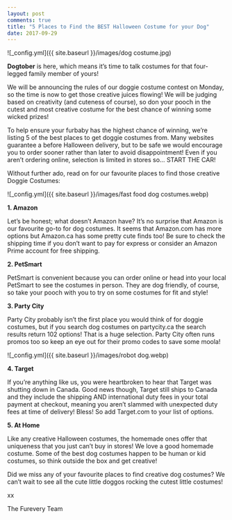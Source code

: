 ```yaml
---
layout: post
comments: true
title: "5 Places to Find the BEST Halloween Costume for your Dog"
date: 2017-09-29
---
```


![_config.yml]({{ site.baseurl }}/images/dog costume.jpg)

**Dogtober** is here, which means it’s time to talk costumes for that four-legged family member of yours! 

We will be announcing the rules of our doggie costume contest on Monday, so the time is now to get those creative juices flowing! We will be judging based on creativity (and cuteness of course), so don your pooch in the cutest and most creative costume for the best chance of winning some wicked prizes! 

To help ensure your furbaby has the highest chance of winning, we’re listing 5 of the best places to get doggie costumes from. Many websites guarantee a before Halloween delivery, but to be safe we would encourage you to order sooner rather than later to avoid disappointment! Even if you aren’t ordering online, selection is limited in stores so… START THE CAR! 

Without further ado, read on for our favourite places to find those creative Doggie Costumes: 

![_config.yml]({{ site.baseurl }}/images/fast food dog costumes.webp)

**1.	Amazon**

  Let’s be honest; what doesn’t Amazon have? It’s no surprise that Amazon is our favourite go-to for dog costumes. It seems that Amazon.com has more options but Amazon.ca has some pretty cute finds too! Be sure to check the shipping time if you don’t want to pay for express or consider an Amazon Prime account for free shipping. 

**2.	PetSmart**

  PetSmart is convenient because you can order online or head into your local PetSmart to see the costumes in person. They are dog friendly, of course, so take your pooch with you to try on some costumes for fit and style! 

**3.	Party City**

  Party City probably isn’t the first place you would think of for doggie costumes, but if you search dog costumes on partycity.ca the search results return 102 options! That is a huge selection. Party City often runs promos too so keep an eye out for their promo codes to save some moola! 
  
  ![_config.yml]({{ site.baseurl }}/images/robot dog.webp)

**4.	Target**

  If you’re anything like us, you were heartbroken to hear that Target was shutting down in Canada. Good news though, Target still ships to Canada and they include the shipping AND international duty fees in your total payment at checkout, meaning you aren’t slammed with unexpected duty fees at time of delivery! Bless! So add Target.com to your list of options. 

**5.	At Home**

  Like any creative Halloween costumes, the homemade ones offer that uniqueness that you just can’t buy in stores! We love a good homemade costume. Some of the best dog costumes happen to be human or kid costumes, so think outside the box and get creative! 

Did we miss any of your favourite places to find creative dog costumes? We can’t wait to see all the cute little doggos rocking the cutest little costumes! 

xx

The Furevery Team 
